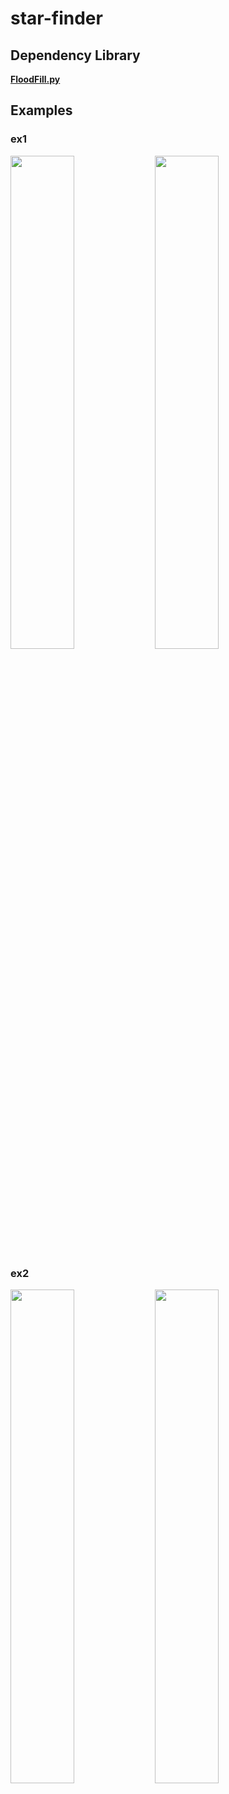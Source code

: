 # star-finder
## Dependency Library
[**FloodFill.py**](https://github.com/junobonnie/ABP-KPZ/blob/main/FloodFill.py)

## Examples
### ex1
<img src = "https://github.com/junobonnie/star-finder/assets/60418809/1f4ffa1e-b79d-445c-af0f-9ad0d928a3e6" width="45%" height="45%">
<img src = "https://github.com/junobonnie/star-finder/assets/60418809/dd5ddc87-0233-4e17-a883-d4047a5d5433" width="45%" height="45%">


### ex2
<img src = "https://github.com/junobonnie/star-finder/assets/60418809/24469ed9-742c-434c-ac77-e9c911a2b41b" width="45%" height="45%">
<img src = "https://github.com/junobonnie/star-finder/assets/60418809/1c750458-d5cb-4f6a-a579-1694dd4c7e80" width="45%" height="45%">
